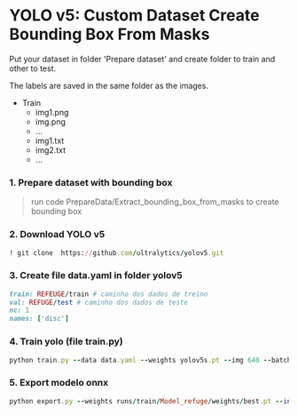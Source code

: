 # YOLO v5: Custom Dataset Create Bounding Box From Masks


Put your dataset in folder 'Prepare dataset' and create folder to train and other to test.

The labels are saved in the same folder as the images.
- Train
  - img1.png
  - img.png
  - ...
  - img1.txt
  - img2.txt
  - ...

### 1. Prepare dataset with bounding box
> run code PrepareData/Extract_bounding_box_from_masks to create bounding box 



### 2. Download YOLO v5
```ruby
! git clone  https://github.com/ultralytics/yolov5.git
```

### 3. Create file **data.yaml** in folder yolov5
```ruby
train: REFEUGE/train # caminho dos dados de treino 
val: REFUGE/test # caminho dos dados de teste 
nc: 1 
names: ['disc']  
```

### 4. Train yolo (file train.py)
```ruby
python train.py --data data.yaml --weights yolov5s.pt --img 640 --batch-size 8 --name Model_refuge --epochs 60
```

### 5. Export modelo onnx
```ruby
python export.py --weights runs/train/Model_refuge/weights/best.pt --include onnx --simplify --opset 12
```


